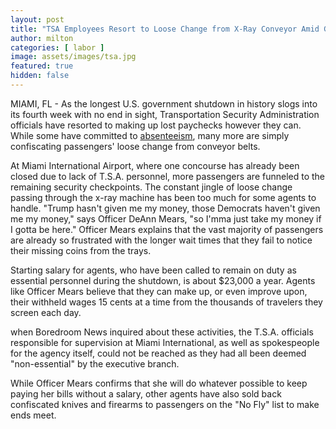 ```yaml
---
layout: post
title: "TSA Employees Resort to Loose Change from X-Ray Conveyor Amid Gov Shutdown"
author: milton
categories: [ labor ]
image: assets/images/tsa.jpg
featured: true
hidden: false
---
```


MIAMI, FL - As the longest U.S. government shutdown in history slogs into its fourth week with no end in sight, Transportation Security Administration officials have resorted to making up lost paychecks however they can. While some have committed to [absenteeism](https://www.nytimes.com/2019/01/04/us/politics/tsa-government-shutdown-sick-leave.html), many more are simply confiscating passengers' loose change from conveyor belts.

At Miami International Airport, where one concourse has already been closed due to lack of T.S.A. personnel, more passengers are funneled to the remaining security checkpoints. The constant jingle of loose change passing through the x-ray machine has been too much for some agents to handle. "Trump hasn't given me my money, those Democrats haven't given me my money," says Officer DeAnn Mears, "so I'mma just take my money if I gotta be here." Officer Mears explains that the vast majority of passengers are already so frustrated with the longer wait times that they fail to notice their missing coins from the trays. 

Starting salary for agents, who have been called to remain on duty as essential personnel during the shutdown, is about $23,000 a year. Agents like Officer Mears believe that they can make up, or even improve upon, their withheld wages 15 cents at a time from the thousands of travelers they screen each day. 

when Boredroom News inquired about these activities, the T.S.A. officials responsible for supervision at Miami International, as well as spokespeople for the agency itself, could not be reached as they had all been deemed "non-essential" by the executive branch.

While Officer Mears confirms that she will do whatever possible to keep paying her bills without a salary, other agents have also sold back confiscated knives and firearms to passengers on the "No Fly" list to make ends meet.